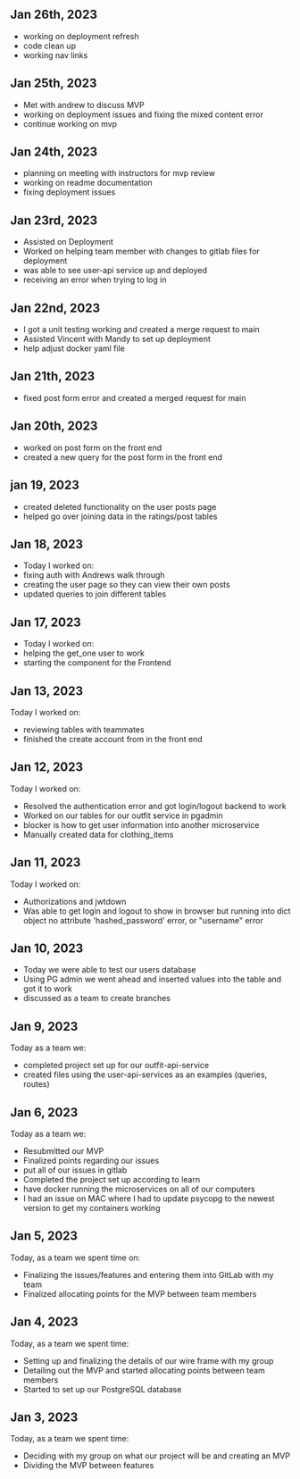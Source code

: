 ## Jan 26th, 2023
- working on deployment refresh
- code clean up
- working nav links


## Jan 25th, 2023
- Met with andrew to discuss MVP
- working on deployment issues and fixing the mixed content error
- continue working on mvp


## Jan 24th, 2023
- planning on meeting with instructors for mvp review
- working on readme documentation
- fixing deployment issues



## Jan 23rd, 2023
- Assisted on Deployment
- Worked on helping team member with changes to gitlab files for deployment
- was able to see user-api service up and deployed
- receiving an error when trying to log in


## Jan 22nd, 2023
- I got a unit testing working and created a merge request to main
- Assisted Vincent with Mandy to set up deployment
- help adjust docker yaml file

## Jan 21th, 2023
- fixed post form error and created a merged request for main

## Jan 20th, 2023
- worked on post form on the front end
- created a new query for the post form in the front end

## jan 19, 2023
- created deleted functionality on the user posts page
- helped go over joining data in the ratings/post tables

## Jan 18, 2023
- Today I worked on:
- fixing auth with Andrews walk through
- creating the user page so they can view their own posts
- updated queries to join different tables

## Jan 17, 2023
- Today I worked on:
- helping the get_one user to work
- starting the component for the Frontend

## Jan 13, 2023

Today I worked on:
- reviewing tables with teammates
- finished the create account from in the front end

## Jan 12, 2023
Today I worked on:

- Resolved the authentication error and got login/logout backend to work
- Worked on our tables for our outfit service in pgadmin
- blocker is how to get user information into another microservice
- Manually created data for clothing_items

## Jan 11, 2023
Today I worked on:

- Authorizations and jwtdown
- Was able to get login and logout to show in browser but running into dict object no attribute 'hashed_password' error, or "username" error

## Jan 10, 2023
- Today we were able to test our users database
- Using PG admin we went ahead and inserted values into the table and got it to work
- discussed as a team to create branches

## Jan 9, 2023
Today as a team we:
- completed project set up for our outfit-api-service
- created files using the user-api-services as an examples (queries, routes)

## Jan 6, 2023
Today as a team we:
- Resubmitted our MVP
- Finalized points regarding our issues
- put all of our issues in gitlab
- Completed the project set up according to learn
- have docker running the microservices on all of our computers
- I had an issue on MAC where I had to update psycopg to the newest version to get my containers working

## Jan 5, 2023
Today, as a team we spent time on:

- Finalizing the issues/features and entering them into GitLab with my team
- Finalized allocating points for the MVP between team members

## Jan 4, 2023
Today, as a team we spent time:

- Setting up and finalizing the details of our wire frame with my group
- Detailing out the MVP and started allocating points between team members
- Started to set up our PostgreSQL database

## Jan 3, 2023
Today, as a team we spent time:

- Deciding with my group on what our project will be and creating an MVP
- Dividing the MVP between features
